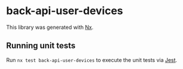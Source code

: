 # back-api-user-devices

This library was generated with [Nx](https://nx.dev).

## Running unit tests

Run `nx test back-api-user-devices` to execute the unit tests via [Jest](https://jestjs.io).
